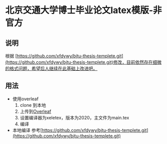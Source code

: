 # 北京交通大学博士毕业论文latex模版-非官方

## 说明

根据 [https://github.com/xfdywy/bjtu-thesis-templete.git](https://github.com/xfdywy/bjtu-thesis-templete.git)修改，目前依然存在细微的格式问题，希望后人继续在此基础上改进吧。

## 用法

- 使用overleaf
    1. clone 到本地
    2. 上传到[Overleaf](overleaf.com)
    3. 设置编译器为xeletex，版本为2020，主文件为main.tex
    4. 编译
- 本地编译
    参考[https://github.com/xfdywy/bjtu-thesis-templete.git](https://github.com/xfdywy/bjtu-thesis-templete.git)
